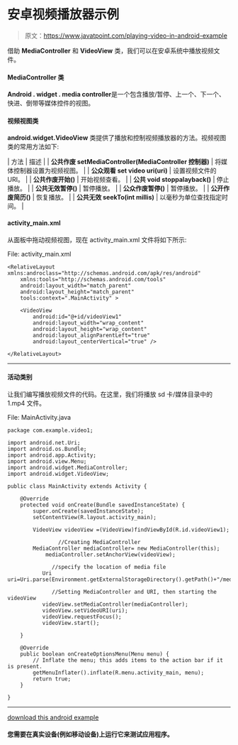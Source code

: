 # 安卓视频播放器示例

> 原文：<https://www.javatpoint.com/playing-video-in-android-example>

借助 **MediaController** 和 **VideoView** 类，我们可以在安卓系统中播放视频文件。

#### MediaController 类

**Android . widget . media controller**是一个包含播放/暂停、上一个、下一个、快进、倒带等媒体控件的视图。

#### 视频视图类

**android.widget.VideoView** 类提供了播放和控制视频播放器的方法。视频视图类的常用方法如下:

| 方法 | 描述 |
| **公共作废 setMediaController(MediaController 控制器)** | 将媒体控制器设置为视频视图。 |
| **公众观看 set video uri(uri)** | 设置视频文件的 URI。 |
| **公共作废开始()** | 开始视频查看。 |
| **公共 void stoppalayback()** | 停止播放。 |
| **公共无效暂停()** | 暂停播放。 |
| **公众作废暂停()** | 暂停播放。 |
| **公开作废简历()** | 恢复播放。 |
| **公共无效 seekTo(int millis)** | 以毫秒为单位查找指定时间。 |

#### activity_main.xml

从面板中拖动视频视图，现在 activity_main.xml 文件将如下所示:

File: activity_main.xml

```
<RelativeLayout xmlns:androclass="http://schemas.android.com/apk/res/android"
    xmlns:tools="http://schemas.android.com/tools"
    android:layout_width="match_parent"
    android:layout_height="match_parent"
    tools:context=".MainActivity" >

    <VideoView
        android:id="@+id/videoView1"
        android:layout_width="wrap_content"
        android:layout_height="wrap_content"
        android:layout_alignParentLeft="true"
        android:layout_centerVertical="true" />

</RelativeLayout>

```

* * *

#### 活动类别

让我们编写播放视频文件的代码。在这里，我们将播放 sd 卡/媒体目录中的 1.mp4 文件。

File: MainActivity.java

```
package com.example.video1;

import android.net.Uri;
import android.os.Bundle;
import android.app.Activity;
import android.view.Menu;
import android.widget.MediaController;
import android.widget.VideoView;

public class MainActivity extends Activity {

	@Override
	protected void onCreate(Bundle savedInstanceState) {
		super.onCreate(savedInstanceState);
		setContentView(R.layout.activity_main);

		VideoView videoView =(VideoView)findViewById(R.id.videoView1);

                //Creating MediaController
		MediaController mediaController= new MediaController(this);
	        mediaController.setAnchorView(videoView);        

              //specify the location of media file
	       Uri uri=Uri.parse(Environment.getExternalStorageDirectory().getPath()+"/media/1.mp4");        

              //Setting MediaController and URI, then starting the videoView
	       videoView.setMediaController(mediaController);
	       videoView.setVideoURI(uri);        
	       videoView.requestFocus();
	       videoView.start();

	}

	@Override
	public boolean onCreateOptionsMenu(Menu menu) {
		// Inflate the menu; this adds items to the action bar if it is present.
		getMenuInflater().inflate(R.menu.activity_main, menu);
		return true;
	}

}

```

* * *

[download this android example](https://static.javatpoint.com/src/android/video1.zip)

#### 您需要在真实设备(例如移动设备)上运行它来测试应用程序。